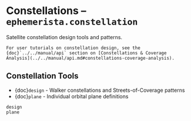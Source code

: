# Constellations – `ephemerista.constellation`

Satellite constellation design tools and patterns.

```{seealso}
For user tutorials on constellation design, see the {doc}`../../manual/api` section on [Constellations & Coverage Analysis](../../manual/api.md#constellations-coverage-analysis).
```

## Constellation Tools

- {doc}`design` - Walker constellations and Streets-of-Coverage patterns
- {doc}`plane` - Individual orbital plane definitions

```{toctree}
design
plane
```
